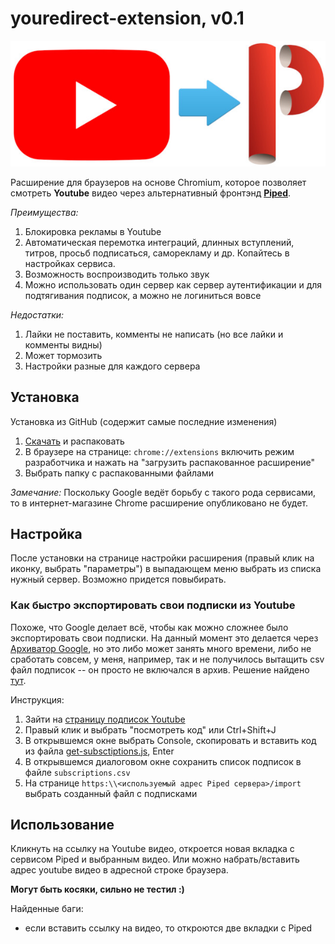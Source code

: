 # youredirect-extension, v0.1

<div align="center">
    <img src="youredirect.jpg">
</div>

Расширение для браузеров на основе Chromium, которое позволяет смотреть **Youtube** видео через альтернативный фронтэнд **[Piped](https://github.com/TeamPiped/Piped)**.

*Преимущества:*
1. Блокировка рекламы в Youtube
2. Автоматическая перемотка интеграций, длинных вступлений, титров, просьб подписаться, саморекламу и др. Копайтесь в настройках сервиса.
3. Возможность воспроизводить только звук
4. Можно использовать один сервер как сервер аутентификации и для подтягивания подписок, а можно не логиниться вовсе

*Недостатки:*
1. Лайки не поставить, комменты не написать (но все лайки и комменты видны)
2. Может тормозить
3. Настройки разные для каждого сервера

## Установка
Установка из GitHub (содержит самые последние изменения)
1. [Скачать](https://github.com/nicodimuscanis/youredirect-extension/archive/refs/heads/master.zip) и распаковать
2. В браузере на странице: `chrome://extensions` включить режим разработчика и нажать на "загрузить распакованное расширение"
3. Выбрать папку c распакованными файлами

*Замечание:* Поскольку Google ведёт борьбу с такого рода сервисами, то в интернет-магазине Chrome расширение опубликовано не будет.

## Настройка
После установки на странице настройки расширения (правый клик на иконку, выбрать "параметры") в выпадающем меню выбрать из списка нужный сервер. Возможно придется повыбирать.
### Как быстро экспортировать свои подписки из Youtube
Похоже, что Google делает всё, чтобы как можно сложнее было экспортировать свои подписки. На данный момент это делается через [Архиватор Google](https://takeout.google.com/takeout/custom/youtube), но это либо может занять много времени, либо не сработать совсем, у меня, например, так и не получилось вытащить csv файл подписок -- он просто не включался в архив. Решение найдено [тут](https://dev.to/hazy/downloading-your-youtube-subscriptions-in-csv-format-because-google-takeout-takes-too-long-5ca1).

Инструкция:
1. Зайти на [страницу подписок Youtube](https://www.youtube.com/feed/channels)
2. Правый клик и выбрать "посмотреть код" или Ctrl+Shift+J
3. В открывшемся окне выбрать Console, скопировать и вставить код из файла [get-subsctiptions.js](https://github.com/nicodimuscanis/youredirect-extension/blob/master/get-subscriptions.js), Enter
4. В открывшемся диалоговом окне сохранить список подписок в файле `subscriptions.csv`
5. На странице `https:\\<используемый адрес Piped сервера>/import` выбрать созданный файл с подписками

## Использование
Кликнуть на ссылку на Youtube видео, откроется новая вкладка с сервисом Piped и выбранным видео. Или можно набрать/вставить адрес youtube видео в адресной строке браузера.

**Могут быть косяки, сильно не тестил :)**

Найденные баги:
- если вставить ссылку на видео, то откроются две вкладки с Piped
